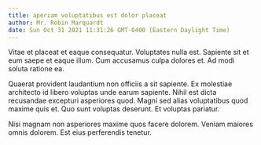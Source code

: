 ```yaml
---
title: aperiam voluptatibus est dolor placeat
author: Mr. Robin Marquardt
date: Sun Oct 31 2021 11:31:26 GMT-0400 (Eastern Daylight Time)
---
```

Vitae et placeat et eaque consequatur. Voluptates nulla est. Sapiente sit et eum saepe et eaque illum. Cum accusamus culpa dolores et. Ad modi soluta ratione ea.

 Quaerat provident laudantium non officiis a sit sapiente. Ex molestiae architecto id libero voluptas unde earum sapiente. Nihil est dicta recusandae excepturi asperiores quod. Magni sed alias voluptatibus quod maxime quis et. Quo sunt voluptas deserunt. Et voluptas pariatur.

 Nisi magnam non asperiores maxime quos facere dolorem. Veniam maiores omnis dolorem. Est eius perferendis tenetur.